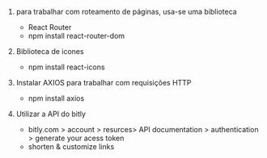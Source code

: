 1) para trabalhar com roteamento de páginas, usa-se uma biblioteca
    - React Router 
    - npm install react-router-dom

2) Biblioteca de icones 
    - npm install react-icons


3) Instalar AXIOS para trabalhar com requisições HTTP
    - npm install axios

4) Utilizar a API do bitly
    - bitly.com > account > resurces> API documentation > authentication > generate your acess token 
    - shorten & customize links